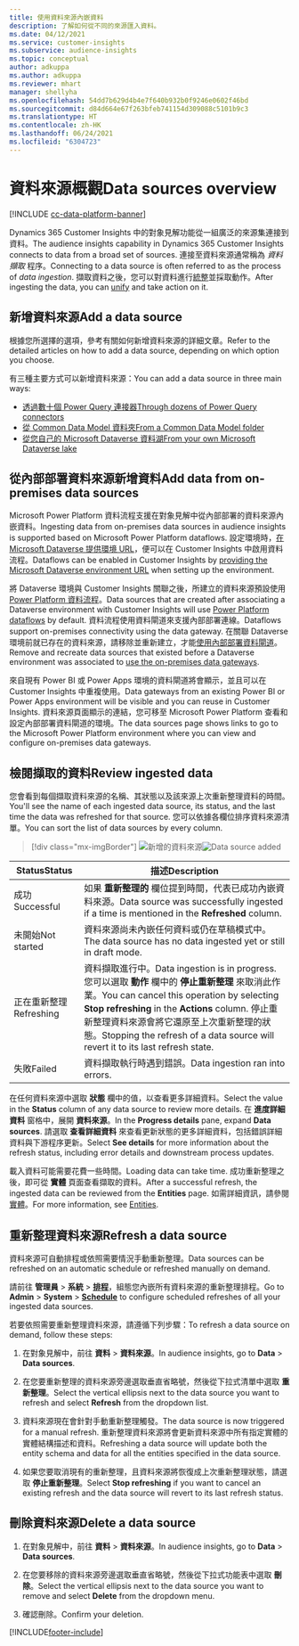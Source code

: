 ```yaml
---
title: 使用資料來源內嵌資料
description: 了解如何從不同的來源匯入資料。
ms.date: 04/12/2021
ms.service: customer-insights
ms.subservice: audience-insights
ms.topic: conceptual
author: adkuppa
ms.author: adkuppa
ms.reviewer: mhart
manager: shellyha
ms.openlocfilehash: 54dd7b629d4b4e7f640b932b0f9246e0602f46bd
ms.sourcegitcommit: d84d664e67f263bfeb741154d309088c5101b9c3
ms.translationtype: HT
ms.contentlocale: zh-HK
ms.lasthandoff: 06/24/2021
ms.locfileid: "6304723"
---
```

# <a name="data-sources-overview"></a><span data-ttu-id="8b077-103">資料來源概觀</span><span class="sxs-lookup"><span data-stu-id="8b077-103">Data sources overview</span></span>

[!INCLUDE [cc-data-platform-banner](../includes/cc-data-platform-banner.md)]

<span data-ttu-id="8b077-104">Dynamics 365 Customer Insights 中的對象見解功能從一組廣泛的來源集連接到資料。</span><span class="sxs-lookup"><span data-stu-id="8b077-104">The audience insights capability in Dynamics 365 Customer Insights connects to data from a broad set of sources.</span></span> <span data-ttu-id="8b077-105">連接至資料來源通常稱為 *資料擷取* 程序。</span><span class="sxs-lookup"><span data-stu-id="8b077-105">Connecting to a data source is often referred to as the process of *data ingestion*.</span></span> <span data-ttu-id="8b077-106">擷取資料之後，您可以對資料進行[統整](data-unification.md)並採取動作。</span><span class="sxs-lookup"><span data-stu-id="8b077-106">After ingesting the data, you can [unify](data-unification.md) and take action on it.</span></span>

## <a name="add-a-data-source"></a><span data-ttu-id="8b077-107">新增資料來源</span><span class="sxs-lookup"><span data-stu-id="8b077-107">Add a data source</span></span>

<span data-ttu-id="8b077-108">根據您所選擇的選項，參考有關如何新增資料來源的詳細文章。</span><span class="sxs-lookup"><span data-stu-id="8b077-108">Refer to the detailed articles on how to add a data source, depending on which option you choose.</span></span>

<span data-ttu-id="8b077-109">有三種主要方式可以新增資料來源：</span><span class="sxs-lookup"><span data-stu-id="8b077-109">You can add a data source in three main ways:</span></span>

- [<span data-ttu-id="8b077-110">透過數十個 Power Query 連接器</span><span class="sxs-lookup"><span data-stu-id="8b077-110">Through dozens of Power Query connectors</span></span>](connect-power-query.md)
- [<span data-ttu-id="8b077-111">從 Common Data Model 資料夾</span><span class="sxs-lookup"><span data-stu-id="8b077-111">From a Common Data Model folder</span></span>](connect-common-data-model.md)
- [<span data-ttu-id="8b077-112">從您自己的 Microsoft Dataverse 資料湖</span><span class="sxs-lookup"><span data-stu-id="8b077-112">From your own Microsoft Dataverse lake</span></span>](connect-common-data-service-lake.md)

## <a name="add-data-from-on-premises-data-sources"></a><span data-ttu-id="8b077-113">從內部部署資料來源新增資料</span><span class="sxs-lookup"><span data-stu-id="8b077-113">Add data from on-premises data sources</span></span>

<span data-ttu-id="8b077-114">Microsoft Power Platform 資料流程支援在對象見解中從內部部署的資料來源內嵌資料。</span><span class="sxs-lookup"><span data-stu-id="8b077-114">Ingesting data from on-premises data sources in audience insights is supported based on Microsoft Power Platform dataflows.</span></span> <span data-ttu-id="8b077-115">設定環境時，[在 Microsoft Dataverse 提供環境 URL](manage-environments.md#create-an-environment-in-an-existing-organization)，便可以在 Customer Insights 中啟用資料流程。</span><span class="sxs-lookup"><span data-stu-id="8b077-115">Dataflows can be enabled in Customer Insights by [providing the Microsoft Dataverse environment URL](manage-environments.md#create-an-environment-in-an-existing-organization) when setting up the environment.</span></span>

<span data-ttu-id="8b077-116">將 Dataverse 環境與 Customer Insights 關聯之後，所建立的資料來源預設使用 [Power Platform 資料流程](/power-query/dataflows/overview-dataflows-across-power-platform-dynamics-365)。</span><span class="sxs-lookup"><span data-stu-id="8b077-116">Data sources that are created after associating a Dataverse environment with Customer Insights will use [Power Platform dataflows](/power-query/dataflows/overview-dataflows-across-power-platform-dynamics-365) by default.</span></span> <span data-ttu-id="8b077-117">資料流程使用資料閘道來支援內部部署連線。</span><span class="sxs-lookup"><span data-stu-id="8b077-117">Dataflows support on-premises connectivity using the data gateway.</span></span> <span data-ttu-id="8b077-118">在關聯 Dataverse 環境前就已存在的資料來源，請移除並重新建立，才能[使用內部部署資料閘道](/data-integration/gateway/service-gateway-app.md)。</span><span class="sxs-lookup"><span data-stu-id="8b077-118">Remove and recreate data sources that existed before a Dataverse environment was associated to [use the on-premises data gateways](/data-integration/gateway/service-gateway-app.md).</span></span>

<span data-ttu-id="8b077-119">來自現有 Power BI 或 Power Apps 環境的資料閘道將會顯示，並且可以在 Customer Insights 中重複使用。</span><span class="sxs-lookup"><span data-stu-id="8b077-119">Data gateways from an existing Power BI or Power Apps environment will be visible and you can reuse in Customer Insights.</span></span> <span data-ttu-id="8b077-120">資料來源頁面顯示的連結，您可移至 Microsoft Power Platform 查看和設定內部部署資料閘道的環境。</span><span class="sxs-lookup"><span data-stu-id="8b077-120">The data sources page shows links to go to the Microsoft Power Platform environment where you can view and configure on-premises data gateways.</span></span>

## <a name="review-ingested-data"></a><span data-ttu-id="8b077-121">檢閱擷取的資料</span><span class="sxs-lookup"><span data-stu-id="8b077-121">Review ingested data</span></span>

<span data-ttu-id="8b077-122">您會看到每個擷取資料來源的名稱、其狀態以及該來源上次重新整理資料的時間。</span><span class="sxs-lookup"><span data-stu-id="8b077-122">You'll see the name of each ingested data source, its status, and the last time the data was refreshed for that source.</span></span> <span data-ttu-id="8b077-123">您可以依據各欄位排序資料來源清單。</span><span class="sxs-lookup"><span data-stu-id="8b077-123">You can sort the list of data sources by every column.</span></span>

> [!div class="mx-imgBorder"]
> <span data-ttu-id="8b077-124">![新增的資料來源](media/configure-data-datasource-added.png "新增的資料來源")</span><span class="sxs-lookup"><span data-stu-id="8b077-124">![Data source added](media/configure-data-datasource-added.png "Data source added")</span></span>

|<span data-ttu-id="8b077-125">Status</span><span class="sxs-lookup"><span data-stu-id="8b077-125">Status</span></span>  |<span data-ttu-id="8b077-126">描述</span><span class="sxs-lookup"><span data-stu-id="8b077-126">Description</span></span>  |
|---------|---------|
|<span data-ttu-id="8b077-127">成功</span><span class="sxs-lookup"><span data-stu-id="8b077-127">Successful</span></span>   |<span data-ttu-id="8b077-128">如果 **重新整理的** 欄位提到時間，代表已成功內嵌資料來源。</span><span class="sxs-lookup"><span data-stu-id="8b077-128">Data source was successfully ingested if a time is mentioned in the **Refreshed** column.</span></span>
|<span data-ttu-id="8b077-129">未開始</span><span class="sxs-lookup"><span data-stu-id="8b077-129">Not started</span></span>   |<span data-ttu-id="8b077-130">資料來源尚未內嵌任何資料或仍在草稿模式中。</span><span class="sxs-lookup"><span data-stu-id="8b077-130">The data source has no data ingested yet or still in draft mode.</span></span>         |
|<span data-ttu-id="8b077-131">正在重新整理</span><span class="sxs-lookup"><span data-stu-id="8b077-131">Refreshing</span></span>    |<span data-ttu-id="8b077-132">資料擷取進行中。</span><span class="sxs-lookup"><span data-stu-id="8b077-132">Data ingestion is in progress.</span></span> <span data-ttu-id="8b077-133">您可以選取 **動作** 欄中的 **停止重新整理** 來取消此作業。</span><span class="sxs-lookup"><span data-stu-id="8b077-133">You can cancel this operation by selecting **Stop refreshing** in the **Actions** column.</span></span> <span data-ttu-id="8b077-134">停止重新整理資料來源會將它還原至上次重新整理的狀態。</span><span class="sxs-lookup"><span data-stu-id="8b077-134">Stopping the refresh of a data source will revert it to its last refresh state.</span></span>       |
|<span data-ttu-id="8b077-135">失敗</span><span class="sxs-lookup"><span data-stu-id="8b077-135">Failed</span></span>     |<span data-ttu-id="8b077-136">資料擷取執行時遇到錯誤。</span><span class="sxs-lookup"><span data-stu-id="8b077-136">Data ingestion ran into errors.</span></span>         |

<span data-ttu-id="8b077-137">在任何資料來源中選取 **狀態** 欄中的值，以查看更多詳細資料。</span><span class="sxs-lookup"><span data-stu-id="8b077-137">Select the value in the **Status** column of any data source to review more details.</span></span> <span data-ttu-id="8b077-138">在 **進度詳細資料** 窗格中，展開 **資料來源**。</span><span class="sxs-lookup"><span data-stu-id="8b077-138">In the **Progress details** pane, expand **Data sources**.</span></span> <span data-ttu-id="8b077-139">請選取 **查看詳細資料** 來查看更新狀態的更多詳細資料，包括錯誤詳細資料與下游程序更新。</span><span class="sxs-lookup"><span data-stu-id="8b077-139">Select **See details** for more information about the refresh status, including error details and downstream process updates.</span></span>

<span data-ttu-id="8b077-140">載入資料可能需要花費一些時間。</span><span class="sxs-lookup"><span data-stu-id="8b077-140">Loading data can take time.</span></span> <span data-ttu-id="8b077-141">成功重新整理之後，即可從 **實體** 頁面查看擷取的資料。</span><span class="sxs-lookup"><span data-stu-id="8b077-141">After a successful refresh, the ingested data can be reviewed from the **Entities** page.</span></span> <span data-ttu-id="8b077-142">如需詳細資訊，請參閱[實體](entities.md)。</span><span class="sxs-lookup"><span data-stu-id="8b077-142">For more information, see [Entities](entities.md).</span></span>

## <a name="refresh-a-data-source"></a><span data-ttu-id="8b077-143">重新整理資料來源</span><span class="sxs-lookup"><span data-stu-id="8b077-143">Refresh a data source</span></span>

<span data-ttu-id="8b077-144">資料來源可自動排程或依照需要情況手動重新整理。</span><span class="sxs-lookup"><span data-stu-id="8b077-144">Data sources can be refreshed on an automatic schedule or refreshed manually on demand.</span></span> 

<span data-ttu-id="8b077-145">請前往 **管理員** > **系統** > [**排程**](system.md#schedule-tab)，組態您內嵌所有資料來源的重新整理排程。</span><span class="sxs-lookup"><span data-stu-id="8b077-145">Go to **Admin** > **System** > [**Schedule**](system.md#schedule-tab) to configure scheduled refreshes of all your ingested data sources.</span></span>

<span data-ttu-id="8b077-146">若要依照需要重新整理資料來源，請遵循下列步驟：</span><span class="sxs-lookup"><span data-stu-id="8b077-146">To refresh a data source on demand, follow these steps:</span></span>

1. <span data-ttu-id="8b077-147">在對象見解中，前往 **資料** > **資料來源**。</span><span class="sxs-lookup"><span data-stu-id="8b077-147">In audience insights, go to **Data** > **Data sources**.</span></span>

2. <span data-ttu-id="8b077-148">在您要重新整理的資料來源旁邊選取垂直省略號，然後從下拉式清單中選取 **重新整理**。</span><span class="sxs-lookup"><span data-stu-id="8b077-148">Select the vertical ellipsis next to the data source you want to refresh and select **Refresh** from the dropdown list.</span></span>

3. <span data-ttu-id="8b077-149">資料來源現在會針對手動重新整理觸發。</span><span class="sxs-lookup"><span data-stu-id="8b077-149">The data source is now triggered for a manual refresh.</span></span> <span data-ttu-id="8b077-150">重新整理資料來源將會更新資料來源中所有指定實體的實體結構描述和資料。</span><span class="sxs-lookup"><span data-stu-id="8b077-150">Refreshing a data source will update both the entity schema and data for all the entities specified in the data source.</span></span>

4. <span data-ttu-id="8b077-151">如果您要取消現有的重新整理，且資料來源將恢復成上次重新整理狀態，請選取 **停止重新整理**。</span><span class="sxs-lookup"><span data-stu-id="8b077-151">Select **Stop refreshing** if you want to cancel an existing refresh and the data source will revert to its last refresh status.</span></span>

## <a name="delete-a-data-source"></a><span data-ttu-id="8b077-152">刪除資料來源</span><span class="sxs-lookup"><span data-stu-id="8b077-152">Delete a data source</span></span>

1. <span data-ttu-id="8b077-153">在對象見解中，前往 **資料** > **資料來源**。</span><span class="sxs-lookup"><span data-stu-id="8b077-153">In audience insights, go to **Data** > **Data sources**.</span></span>

2. <span data-ttu-id="8b077-154">在您要移除的資料來源旁邊選取垂直省略號，然後從下拉式功能表中選取 **刪除**。</span><span class="sxs-lookup"><span data-stu-id="8b077-154">Select the vertical ellipsis next to the data source you want to remove and select **Delete** from the dropdown menu.</span></span>

3. <span data-ttu-id="8b077-155">確認刪除。</span><span class="sxs-lookup"><span data-stu-id="8b077-155">Confirm your deletion.</span></span>


[!INCLUDE[footer-include](../includes/footer-banner.md)]
